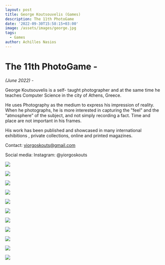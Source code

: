 ```yaml
---
layout: post
title: George Koutsouvelis (Games)
description: The 11th PhotoGame
date: '2022-09-30T15:58:15+03:00'
image: /assets/images/george.jpg
tags:
  - Games
author: Achilles Nasios
---
```

# The 11th PhotoGame -

_(June 2022)_ - 

George Koutsouvelis is a self- taught photographer and at the same time he teaches Computer Science in the city of Athens, Greece. 

He uses Photography as the medium to express his impression of reality. When he photographs, he is more interested in capturing the "feel" and the “atmosphere” of the subject, and not simply recording a fact. Time and place are not important in his frames.

His work has been published and showcased in many international exhibitions , private collections, online and printed magazines.

Contact: yiorgoskouts@gmail.com

Social media: Instagram: @yiorgoskouts

![](/assets/images/game13_gk_1.jpg)

![](/assets/images/game13_gk_2.jpg)

![](/assets/images/game13_gk_3.jpg)

![](/assets/images/game13_gk_4.jpg)

![](/assets/images/game13_gk_5.jpg)

![](/assets/images/game13_gk_6.jpg)

![](/assets/images/game13_gk_7.jpg)

![](/assets/images/game13_gk_8.jpg)

![](/assets/images/game13_gk_9.jpg)

![](/assets/images/game13_gk_10.jpg)

![](/assets/images/game13_gk_11.jpg)
